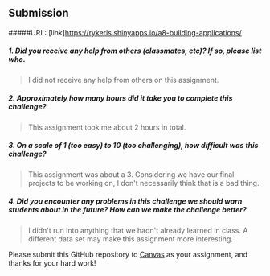 Submission
----------

#####URL: [link]https://rykerls.shinyapps.io/a8-building-applications/

##### 1. Did you receive any help from others (classmates, etc)? If so, please list who.

> I did not receive any help from others on this assignment.

##### 2. Approximately how many hours did it take you to complete this challenge?

> This assignment took me about 2 hours in total.

##### 3. On a scale of 1 (too easy) to 10 (too challenging), how difficult was this challenge?

> This assignment was about a 3. Considering we have our final projects to be working on, I don't necessarily think that is a bad thing.

##### 4. Did you encounter any problems in this challenge we should warn students about in the future? How can we make the challenge better?

> I didn't run into anything that we hadn't already learned in class. A different data set may make this assignment more interesting.

Please submit this GitHub repository to <a href="https://canvas.uw.edu/courses/1023398/assignments/3079013" target="_blank">Canvas</a> as your assignment, and thanks for your hard work!